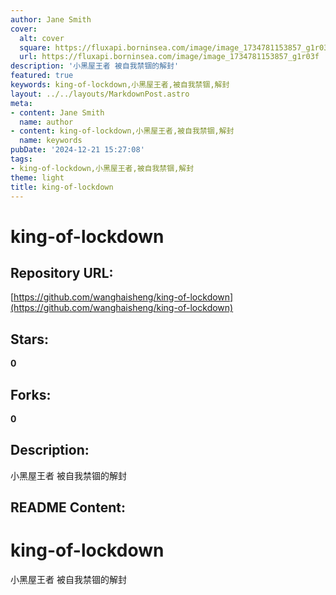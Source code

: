 ```yaml
---
author: Jane Smith
cover:
  alt: cover
  square: https://fluxapi.borninsea.com/image/image_1734781153857_g1r03f
  url: https://fluxapi.borninsea.com/image/image_1734781153857_g1r03f
description: '小黑屋王者 被自我禁锢的解封'
featured: true
keywords: king-of-lockdown,小黑屋王者,被自我禁锢,解封
layout: ../../layouts/MarkdownPost.astro
meta:
- content: Jane Smith
  name: author
- content: king-of-lockdown,小黑屋王者,被自我禁锢,解封
  name: keywords
pubDate: '2024-12-21 15:27:08'
tags:
- king-of-lockdown,小黑屋王者,被自我禁锢,解封
theme: light
title: king-of-lockdown
---
```


# king-of-lockdown

## Repository URL: 
[https://github.com/wanghaisheng/king-of-lockdown](https://github.com/wanghaisheng/king-of-lockdown)

## Stars: 
**0**

## Forks: 
**0**

## Description: 
小黑屋王者 被自我禁锢的解封

## README Content: 
# king-of-lockdown
小黑屋王者 被自我禁锢的解封

